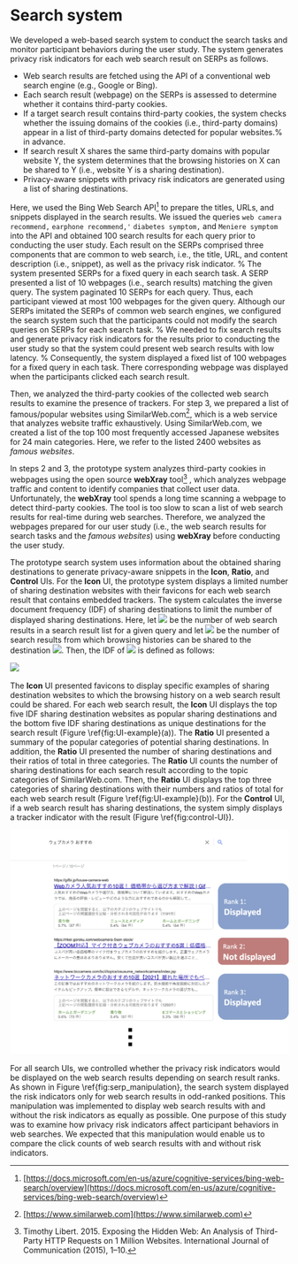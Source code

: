 # Search system

We developed a web-based search system to conduct the search tasks and monitor participant behaviors during the user study.
The system generates privacy risk indicators for each web search result on SERPs as follows.

- Web search results are fetched using the API of a conventional web search engine (e.g., Google or Bing).
- Each search result (webpage) on the SERPs is assessed to determine whether it contains third-party cookies.
- If a target search result contains third-party cookies, the system checks whether the issuing domains of the cookies (i.e., third-party domains) appear in a list of third-party domains detected for popular websites.% in advance.
- If search result X shares the same third-party domains with popular website Y, the system determines that the browsing histories on X can be shared to Y (i.e., website Y is a sharing destination).
- Privacy-aware snippets with privacy risk indicators are generated using a list of sharing destinations.

Here, we used the Bing Web Search API[^1] to prepare the titles, URLs, and snippets displayed in the search results.
We issued the queries `web camera recommend,` `earphone recommend,'` `diabetes symptom,` and `Meniere symptom` into the API and obtained 100 search results for each query prior to conducting the user study.
Each result on the SERPs comprised three components that are common to web search, i.e., the title, URL, and content description (i.e., snippet), as well as the privacy risk indicator.
% The system presented SERPs for a fixed query in each search task.
A SERP presented a list of 10 webpages (i.e., search results) matching the given query.
The system paginated 10 SERPs for each query.
Thus, each participant viewed at most 100 webpages for the given query.
Although our SERPs imitated the SERPs of common web search engines, we configured the search system such that the participants could not modify the search queries on SERPs for each search task.
% We needed to fix search results and generate privacy risk indicators for the results prior to conducting the user study so that the system could present web search results with low latency.
% Consequently, the system displayed a fixed list of 100 webpages for a fixed query in each task.
There corresponding webpage was displayed when the participants clicked each search result.

Then, we analyzed the third-party cookies of the collected web search results to examine the presence of trackers.
For step 3, we prepared a list of famous/popular websites using SimilarWeb.com[^2], which is a web service that analyzes website traffic exhaustively.
Using SimilarWeb.com, we created a list of the top 100 most frequently accessed Japanese websites for 24 main categories.
Here, we refer to the listed 2400 websites as _famous websites_.

In steps 2 and 3, the prototype system analyzes third-party cookies in webpages using the open source **webXray** tool[^3] , which analyzes webpage traffic and content to identify companies that collect user data.
Unfortunately, the **webXray** tool spends a long time scanning a webpage to detect third-party cookies.
The tool is too slow to scan a list of web search results for real-time during web searches.
Therefore, we analyzed the webpages prepared for our user study (i.e., the web search results for search tasks and the _famous websites_) using **webXray** before conducting the user study.

<!-- Note that we confirmed all collected web search results contained embedded with trackers. -->

The prototype search system uses information about the obtained sharing destinations to generate privacy-aware snippets in the **Icon**, **Ratio**, and **Control** UIs.
For the **Icon** UI, the prototype system displays a limited number of sharing destination websites with their favicons for each web search result that contains embedded trackers.
The system calculates the inverse document frequency (IDF) of sharing destinations to limit the number of displayed sharing destinations.
Here, let <img src="https://latex.codecogs.com/png.image?%5Cinline%20%5Ctiny%20%5Cdpi%7B300%7D%5Cbg%7Bwhite%7DN" /> <!-- $N$ --> be the number of web search results in a search result list for a given query and let <img src="https://latex.codecogs.com/png.image?%5Cinline%20%5Ctiny%20%5Cdpi%7B300%7D%5Cbg%7Bwhite%7Ddf(d)" /> be the number of search results from which browsing histories can be shared to the destination <img src="https://latex.codecogs.com/png.image?%5Cinline%20%5Ctiny%20%5Cdpi%7B300%7D%5Cbg%7Bwhite%7Dd" />.
Then, the IDF of <img src="https://latex.codecogs.com/png.image?%5Cinline%20%5Ctiny%20%5Cdpi%7B300%7D%5Cbg%7Bwhite%7Dd=idf(d)" /> <!-- $d = idf(d)$ --> is defined as follows:

<!-- $idf(d) = log\frac{N}{df(d)}$. -->
<img src="https://latex.codecogs.com/png.image?%5Cinline%20%5Ctiny%20%5Cdpi%7B300%7D%5Cbg%7Bwhite%7Didf(d)%20=%20log%5Cfrac%7BN%7D%7Bdf(d)%7D" />

The **Icon** UI presented favicons to display specific examples of sharing destination websites to which the browsing history on a web search result could be shared.
For each web search result, the **Icon** UI displays the top five IDF sharing destination websites as popular sharing destinations and the bottom five IDF sharing destinations as unique destinations for the search result (Figure \ref{fig:UI-example}(a)).
The **Ratio** UI presented a summary of the popular categories of potential sharing destinations.
In addition, the **Ratio** UI presented the number of sharing destinations and their ratios of total in three categories.
The **Ratio** UI counts the number of sharing destinations for each search result according to the topic categories of SimilarWeb.com.
Then, the **Ratio** UI displays the top three categories of sharing destinations with their numbers and ratios of total for each web search result (Figure \ref{fig:UI-example}(b)).
For the **Control** UI, if a web search result has sharing destinations, the system simply displays a tracker indicator with the result (Figure \ref{fig:control-UI}).

![](../public/img/serp-manipulation.png)

For all search UIs, we controlled whether the privacy risk indicators would be displayed on the web search results depending on search result ranks.
As shown in Figure \ref{fig:serp_manipulation}, the search system displayed the risk indicators only for web search results in odd-ranked positions.
This manipulation was implemented to display web search results with and without the risk indicators as equally as possible.
One purpose of this study was to examine how privacy risk indicators affect participant behaviors in web searches.
We expected that this manipulation would enable us to compare the click counts of web search results with and without risk indicators.

[^1]: [https://docs.microsoft.com/en-us/azure/cognitive-services/bing-web-search/overview](https://docs.microsoft.com/en-us/azure/cognitive-services/bing-web-search/overview)
[^2]: [https://www.similarweb.com](https://www.similarweb.com)
[^3]: Timothy Libert. 2015. Exposing the Hidden Web: An Analysis of Third-Party HTTP Requests on 1 Million Websites. International Journal of Communication (2015), 1–10.
